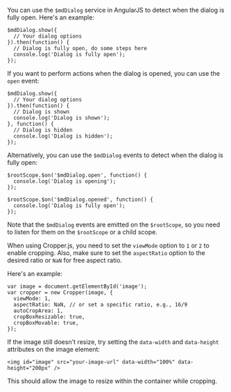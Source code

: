 You can use the `$mdDialog` service in AngularJS to detect when the dialog is fully open. Here's an example:

```
$mdDialog.show({
  // Your dialog options
}).then(function() {
  // Dialog is fully open, do some steps here
  console.log('Dialog is fully open');
});
```

If you want to perform actions when the dialog is opened, you can use the `open` event:

```
$mdDialog.show({
  // Your dialog options
}).then(function() {
  // Dialog is shown
  console.log('Dialog is shown');
}, function() {
  // Dialog is hidden
  console.log('Dialog is hidden');
});
```

Alternatively, you can use the `$mdDialog` events to detect when the dialog is fully open:

```
$rootScope.$on('$mdDialog.open', function() {
  console.log('Dialog is opening');
});

$rootScope.$on('$mdDialog.opened', function() {
  console.log('Dialog is fully open');
});
```

Note that the `$mdDialog` events are emitted on the `$rootScope`, so you need to listen for them on the `$rootScope` or a child scope.

When using Cropper.js, you need to set the `viewMode` option to `1` or `2` to enable cropping. Also, make sure to set the `aspectRatio` option to the desired ratio or `NaN` for free aspect ratio.

Here's an example:

```
var image = document.getElementById('image');
var cropper = new Cropper(image, {
  viewMode: 1,
  aspectRatio: NaN, // or set a specific ratio, e.g., 16/9
  autoCropArea: 1,
  cropBoxResizable: true,
  cropBoxMovable: true,
});
```

If the image still doesn't resize, try setting the `data-width` and `data-height` attributes on the image element:

```
<img id="image" src="your-image-url" data-width="100%" data-height="200px" />
```

This should allow the image to resize within the container while cropping.
